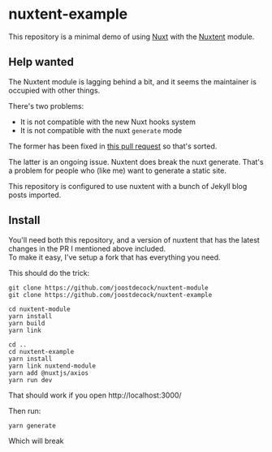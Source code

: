 # nuxtent-example

This repository is a minimal demo of using [Nuxt](https://nuxtjs.org/) 
with the [Nuxtent](https://github.com/nuxt-community/nuxtent-module) module.

## Help wanted

The Nuxtent module is lagging behind a bit, and it seems the maintainer is occupied with other things.

There's two problems:

 - It is not compatible with the new Nuxt hooks system
 - It is not compatible with the nuxt `generate` mode

The former has been fixed in [this pull request](https://github.com/nuxt-community/nuxtent-module/pull/135) so that's sorted.

The latter is an ongoing issue. Nuxtent does break the nuxt generate. 
That's a problem for people who (like me) want to generate a static site.

This repository is configured to use nuxtent with a bunch of Jekyll blog posts imported.


## Install

You'll need both this repository, and a version of nuxtent that has the latest changes in the PR I mentioned above included.  
To make it easy, I've setup a fork that has everything you need. 

This should do the trick:

```
git clone https://github.com/joostdecock/nuxtent-module
git clone https://github.com/joostdecock/nuxtent-example

cd nuxtent-module
yarn install
yarn build
yarn link

cd ..
cd nuxtent-example
yarn install
yarn link nuxtend-module
yarn add @nuxtjs/axios
yarn run dev
```

That should work if you open http://localhost:3000/

Then run:

```
yarn generate
```

Which will break
